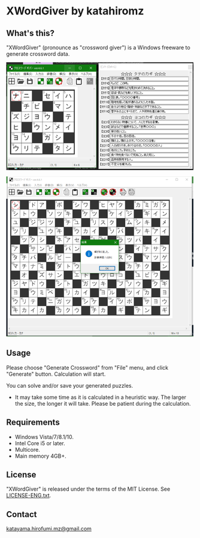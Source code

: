 ﻿# XWordGiver by katahiromz

## What's this?

"XWordGiver" (pronounce as "crossword giver") is a Windows freeware to generate crossword data.

![Screenshot 1](screenshot1.png "Screenshot 1")

![Screenshot 2](screenshot2.png "Screenshot 2")

## Usage

Please choose "Generate Crossword" from "File" menu, and click "Generate" button. Calculation will start.

You can solve and/or save your generated puzzles.

* It may take some time as it is calculated in a heuristic way. The larger the size, the longer it will take. Please be patient during the calculation.

## Requirements

- Windows Vista/7/8.1/10.
- Intel Core i5 or later.
- Multicore.
- Main memory 4GB+.

## License

"XWordGiver" is released under the terms of the MIT License. See [LICENSE-ENG.txt](LICENSE-ENG.txt).

## Contact

katayama.hirofumi.mz@gmail.com
